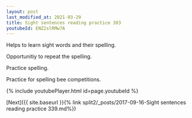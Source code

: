 ```yaml
---
layout: post
last_modified_at: 2021-03-29
title: Sight sentences reading practice 303
youtubeId: ENZ2slRMw7A
---
```

 
 
Helps to learn sight words and their spelling.

Opportunitiy to repeat the spelling. 

Practice spelling. 
 
Practice for spelling bee competitions. 
 
{% include youtubePlayer.html id=page.youtubeId %}
 
 

[Next]({{ site.baseurl }}{% link  split2/_posts/2017-09-16-Sight sentences reading practice 339.md%})
 
